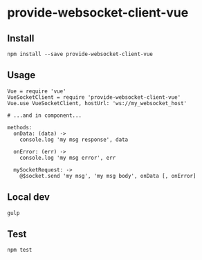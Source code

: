 # provide-websocket-client-vue

## Install

`npm install --save provide-websocket-client-vue`

## Usage

```
Vue = require 'vue'
VueSocketClient = require 'provide-websocket-client-vue'
Vue.use VueSocketClient, hostUrl: 'ws://my_websocket_host'

# ...and in component...

methods:
  onData: (data) ->
    console.log 'my msg response', data

  onError: (err) ->
    console.log 'my msg error', err

  mySocketRequest: ->
    @$socket.send 'my msg', 'my msg body', onData [, onError]
```

## Local dev

`gulp`

## Test

`npm test`

